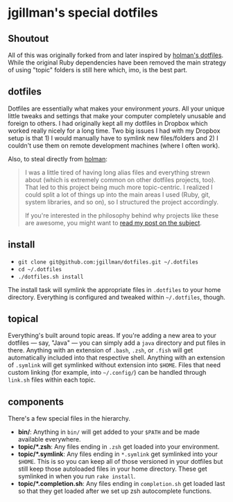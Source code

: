 # jgillman's special dotfiles

## Shoutout

All of this was originally forked from and later inspired by [holman's
dotfiles](https://github.com/holman/dotfiles). While the original Ruby
dependencies have been removed the main strategy of using "topic" folders is
still here which, imo, is the best part.

## dotfiles

Dotfiles are essentially what makes your environment *yours*. All your unique
little tweaks and settings that make your computer completely unusable and
foreign to others. I had originally kept all my dotfiles in Dropbox which
worked really nicely for a long time. Two big issues I had with my Dropbox
setup is that 1) I would manually have to symlink new files/folders and 2) I
couldn't use them on remote development machines (where I often work).

Also, to steal directly from [holman](https://github.com/holman):

> I was a little tired of having long alias files and everything strewn about
> (which is extremely common on other dotfiles projects, too). That led to this
> project being much more topic-centric. I realized I could split a lot of
> things up into the main areas I used (Ruby, git, system libraries, and so on),
> so I structured the project accordingly.
>
> If you're interested in the philosophy behind why projects like these are
> awesome, you might want to [read my post on the
> subject](http://zachholman.com/2010/08/dotfiles-are-meant-to-be-forked/).

## install

- `git clone git@github.com:jgillman/dotfiles.git ~/.dotfiles`
- `cd ~/.dotfiles`
- `./dotfiles.sh install`

The install task will symlink the appropriate files in `.dotfiles` to your home
directory. Everything is configured and tweaked within `~/.dotfiles`, though.

## topical

Everything's built around topic areas. If you're adding a new area to your
dotfiles — say, "Java" — you can simply add a `java` directory and put files in
there. Anything with an extension of `.bash`, `.zsh`, or `.fish` will get
automatically included into that respective shell. Anything with an extension
of `.symlink` will get symlinked without extension into `$HOME`. Files that
need custom linking (for example, into `~/.config/`) can be handled through
`link.sh` files within each topic.

## components

There's a few special files in the hierarchy.

- **bin/**: Anything in `bin/` will get added to your `$PATH` and be made
  available everywhere.
- **topic/\*.zsh**: Any files ending in `.zsh` get loaded into your
  environment.
- **topic/\*.symlink**: Any files ending in `*.symlink` get symlinked into
  your `$HOME`. This is so you can keep all of those versioned in your dotfiles
  but still keep those autoloaded files in your home directory. These get
  symlinked in when you run `rake install`.
- **topic/\*.completion.sh**: Any files ending in `completion.sh` get loaded
  last so that they get loaded after we set up zsh autocomplete functions.
